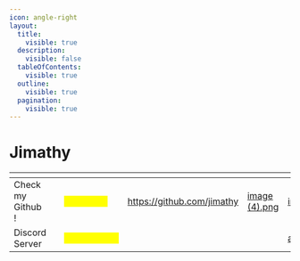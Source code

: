 ```yaml
---
icon: angle-right
layout:
  title:
    visible: true
  description:
    visible: false
  tableOfContents:
    visible: true
  outline:
    visible: true
  pagination:
    visible: true
---
```


# Jimathy

<table data-card-size="large" data-view="cards"><thead><tr><th></th><th></th><th></th><th data-hidden data-type="content-ref"></th><th data-hidden data-type="files"></th><th data-hidden data-card-cover data-type="files"></th><th data-hidden data-card-target data-type="content-ref"></th></tr></thead><tbody><tr><td>Check my Github ! </td><td></td><td><mark style="color:yellow;">Jim Shield</mark></td><td><a href="https://github.com/jimathy">https://github.com/jimathy</a></td><td><a href="../../../../.gitbook/assets/image (4).png">image (4).png</a></td><td><a href="../../../../.gitbook/assets/image (4).png">image (4).png</a></td><td><a href="https://github.com/jimathy">https://github.com/jimathy</a></td></tr><tr><td>Discord Server</td><td></td><td><mark style="color:yellow;">JixelPatterns</mark></td><td></td><td></td><td><a href="../../../../.gitbook/assets/a_401c12ef84747f2669cc0c80cff453bf.gif">a_401c12ef84747f2669cc0c80cff453bf.gif</a></td><td><a href="https://discord.gg/xKgQZ6wZvS">https://discord.gg/xKgQZ6wZvS</a></td></tr></tbody></table>
